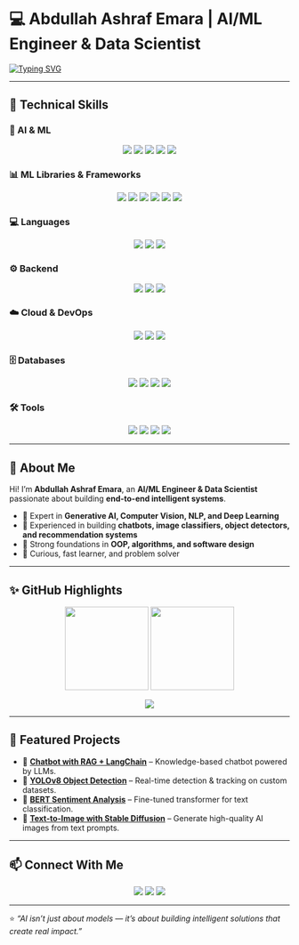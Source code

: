 # 💻 Abdullah Ashraf Emara | AI/ML Engineer & Data Scientist  

[![Typing SVG](https://readme-typing-svg.herokuapp.com?font=Fira+Code&size=24&duration=8000&pause=1000&color=00F0FF&center=true&vCenter=true&width=1000&lines=AI+Engineer+%7C+Generative+AI+%7C+Computer+Vision+%7C+NLP+%7C+Data+Scientist&repeat=false)](https://git.io/typing-svg)



---

## 🚀 Technical Skills  

### 🤖 AI & ML  
<p align="center">
  <img src="https://img.shields.io/badge/PyTorch-%23EE4C2C.svg?style=for-the-badge&logo=pytorch&logoColor=white"/>
  <img src="https://img.shields.io/badge/TensorFlow-%23FF6F00.svg?style=for-the-badge&logo=tensorflow&logoColor=white"/>
  <img src="https://img.shields.io/badge/Keras-%23D00000.svg?style=for-the-badge&logo=keras&logoColor=white"/>
  <img src="https://img.shields.io/badge/LangChain-%2300A67E.svg?style=for-the-badge&logo=python&logoColor=white"/>
  <img src="https://img.shields.io/badge/OpenAI-%23412991.svg?style=for-the-badge&logo=openai&logoColor=white"/>
</p>

### 📊 ML Libraries & Frameworks 
<p align="center">
  <img src="https://img.shields.io/badge/PyTorch-%23EE4C2C.svg?style=for-the-badge&logo=pytorch&logoColor=white"/>
  <img src="https://img.shields.io/badge/TensorFlow-%23FF6F00.svg?style=for-the-badge&logo=tensorflow&logoColor=white"/>
  <img src="https://img.shields.io/badge/Scikit--Learn-%23F7931E.svg?style=for-the-badge&logo=scikitlearn&logoColor=white"/>
  <img src="https://img.shields.io/badge/NLTK-%2347A248.svg?style=for-the-badge&logo=python&logoColor=white"/>
  <img src="https://img.shields.io/badge/OpenCV-%235C3EE8.svg?style=for-the-badge&logo=opencv&logoColor=white"/>
  <img src="https://img.shields.io/badge/MLflow-%2300AEEF.svg?style=for-the-badge&logo=mlflow&logoColor=white"/>
</p>


### 💻 Languages  
<p align="center">
  <img src="https://img.shields.io/badge/Python-%233776AB.svg?style=for-the-badge&logo=python&logoColor=white"/>
  <img src="https://img.shields.io/badge/C++-%2300599C.svg?style=for-the-badge&logo=cplusplus&logoColor=white"/>
  <img src="https://img.shields.io/badge/SQL-%230074C1.svg?style=for-the-badge&logo=postgresql&logoColor=white"/>
</p>

### ⚙️ Backend  
<p align="center">
  <img src="https://img.shields.io/badge/FastAPI-%23009688.svg?style=for-the-badge&logo=fastapi&logoColor=white"/>
  <img src="https://img.shields.io/badge/Flask-%23000.svg?style=for-the-badge&logo=flask&logoColor=white"/>
  <img src="https://img.shields.io/badge/REST%20API-%23007396.svg?style=for-the-badge&logo=api&logoColor=white"/>
</p>

### ☁️ Cloud & DevOps  
<p align="center">
  <img src="https://img.shields.io/badge/AWS-%23FF9900.svg?style=for-the-badge&logo=amazonaws&logoColor=white"/>
  <img src="https://img.shields.io/badge/Google%20Cloud-%234285F4.svg?style=for-the-badge&logo=googlecloud&logoColor=white"/>
  <img src="https://img.shields.io/badge/Docker-%232496ED.svg?style=for-the-badge&logo=docker&logoColor=white"/>
</p>

### 🗄️ Databases  
<p align="center">
  <img src="https://img.shields.io/badge/MySQL-%234479A1.svg?style=for-the-badge&logo=mysql&logoColor=white"/>
  <img src="https://img.shields.io/badge/FAISS-%2300A3E0.svg?style=for-the-badge&logo=python&logoColor=white"/>
  <img src="https://img.shields.io/badge/Pinecone-%2300A3E0.svg?style=for-the-badge&logo=pinecone&logoColor=white"/>
  <img src="https://img.shields.io/badge/ChromaDB-%2343853D.svg?style=for-the-badge&logo=python&logoColor=white"/>
</p>

### 🛠️ Tools  
<p align="center">
  <img src="https://img.shields.io/badge/Git-%23F05032.svg?style=for-the-badge&logo=git&logoColor=white"/>
  <img src="https://img.shields.io/badge/GitHub-%23181717.svg?style=for-the-badge&logo=github&logoColor=white"/>
  <img src="https://img.shields.io/badge/Hugging%20Face-%23FFDA54.svg?style=for-the-badge&logo=huggingface&logoColor=black"/>
  <img src="https://img.shields.io/badge/Kaggle-%2320BEFF.svg?style=for-the-badge&logo=kaggle&logoColor=white"/>
</p>

---

## 🎯 About Me  

Hi! I’m **Abdullah Ashraf Emara**, an **AI/ML Engineer & Data Scientist** passionate about building **end-to-end intelligent systems**.  

- 🔹 Expert in **Generative AI, Computer Vision, NLP, and Deep Learning**  
- 🔹 Experienced in building **chatbots, image classifiers, object detectors, and recommendation systems**  
- 🔹 Strong foundations in **OOP, algorithms, and software design**  
- 🔹 Curious, fast learner, and problem solver  

---

## ✨ GitHub Highlights  

<p align="center">
  <img src="https://github-readme-stats.vercel.app/api?username=Abdullah182155&show_icons=true&theme=tokyonight" height="150"/>
  <img src="https://github-readme-stats.vercel.app/api/top-langs/?username=Abdullah182155&layout=compact&theme=tokyonight" height="150"/>
</p>  

<p align="center">
  <a href="https://git.io/streak-stats">
    <img src="https://github-readme-streak-stats.herokuapp.com/?user=Abdullah182155&theme=tokyonight"/>
  </a>
</p>

---

## 📂 Featured Projects  

- 🚀 **[Chatbot with RAG + LangChain](#)** – Knowledge-based chatbot powered by LLMs.  
- 🎯 **[YOLOv8 Object Detection](#)** – Real-time detection & tracking on custom datasets.  
- 💬 **[BERT Sentiment Analysis](#)** – Fine-tuned transformer for text classification.  
- 🎨 **[Text-to-Image with Stable Diffusion](#)** – Generate high-quality AI images from text prompts.  

---

## 📫 Connect With Me  

<p align="center">
  <a href="https://www.linkedin.com/in/abdullah-ashraf-21032a261/"><img src="https://img.shields.io/badge/-LinkedIn-0A66C2?style=for-the-badge&logo=linkedin&logoColor=white"/></a>
  <a href="mailto:abdullah.ashraf.emara@gmail.com"><img src="https://img.shields.io/badge/-Email-D14836?style=for-the-badge&logo=gmail&logoColor=white"/></a>
  <a href="https://www.kaggle.com/abdullah182"><img src="https://img.shields.io/badge/-Kaggle-20BEFF?style=for-the-badge&logo=kaggle&logoColor=white"/></a>
</p>

---

⭐ *“AI isn’t just about models — it’s about building intelligent solutions that create real impact.”*  
